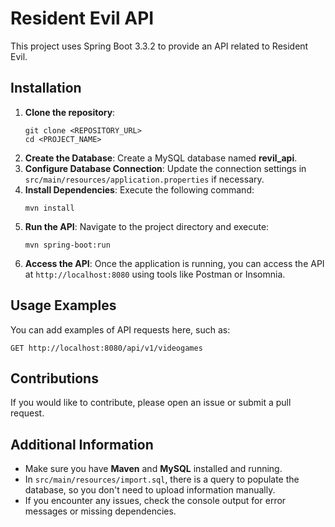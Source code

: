 <h1>Resident Evil API</h1>

<p>This project uses Spring Boot 3.3.2 to provide an API related to Resident Evil.</p>

<h2>Installation</h2>

<ol>
    <li><strong>Clone the repository</strong>:
        <pre><code>git clone &lt;REPOSITORY_URL&gt;
cd &lt;PROJECT_NAME&gt;</code></pre>
    </li>
    <li><strong>Create the Database</strong>: Create a MySQL database named <strong>revil_api</strong>.</li>
    <li><strong>Configure Database Connection</strong>: Update the connection settings in <code>src/main/resources/application.properties</code> if necessary.</li>
    <li><strong>Install Dependencies</strong>: Execute the following command:
        <pre><code>mvn install</code></pre>
    </li>
    <li><strong>Run the API</strong>: Navigate to the project directory and execute:
        <pre><code>mvn spring-boot:run</code></pre>
    </li>
    <li><strong>Access the API</strong>: Once the application is running, you can access the API at <code>http://localhost:8080</code> using tools like Postman or Insomnia.</li>
</ol>

<h2>Usage Examples</h2>
<p>You can add examples of API requests here, such as:</p>
<pre><code>GET http://localhost:8080/api/v1/videogames</code></pre>

<h2>Contributions</h2>
<p>If you would like to contribute, please open an issue or submit a pull request.</p>

<h2>Additional Information</h2>
<ul>
    <li>Make sure you have <strong>Maven</strong> and <strong>MySQL</strong> installed and running.</li>
    <li>In <code>src/main/resources/import.sql</code>, there is a query to populate the database, so you don't need to upload information manually.</li>
    <li>If you encounter any issues, check the console output for error messages or missing dependencies.</li>
</ul>
